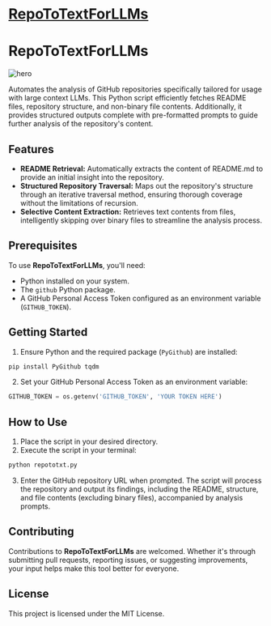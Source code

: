 # [RepoToTextForLLMs](https://github.com/Doriandarko/RepoToTextForLLMs)

# RepoToTextForLLMs
![hero](https://cdn.discordapp.com/attachments/1047006708813271100/1216931386032656445/im.jpeg?ex=66022eab&is=65efb9ab&hm=d472a26ec77b50ce5ee094578f888fa8b6c893bc523a5633f6987a850ae3b8d8&)

Automates the analysis of GitHub repositories specifically tailored for usage with large context LLMs. This Python script efficiently fetches README files, repository structure, and non-binary file contents. Additionally, it provides structured outputs complete with pre-formatted prompts to guide further analysis of the repository's content.

## Features

- **README Retrieval:** Automatically extracts the content of README.md to provide an initial insight into the repository.
- **Structured Repository Traversal:** Maps out the repository's structure through an iterative traversal method, ensuring thorough coverage without the limitations of recursion.
- **Selective Content Extraction:** Retrieves text contents from files, intelligently skipping over binary files to streamline the analysis process.

## Prerequisites

To use **RepoToTextForLLMs**, you'll need:

- Python installed on your system.
- The `github` Python package.
- A GitHub Personal Access Token configured as an environment variable (`GITHUB_TOKEN`).

## Getting Started

1. Ensure Python and the required package (`PyGithub`) are installed:

```bash
pip install PyGithub tqdm
```

2. Set your GitHub Personal Access Token as an environment variable:

```python
GITHUB_TOKEN = os.getenv('GITHUB_TOKEN', 'YOUR TOKEN HERE')
```

## How to Use

1. Place the script in your desired directory.
2. Execute the script in your terminal:

```bash
python repototxt.py
```

3. Enter the GitHub repository URL when prompted. The script will process the repository and output its findings, including the README, structure, and file contents (excluding binary files), accompanied by analysis prompts.

## Contributing

Contributions to **RepoToTextForLLMs** are welcomed. Whether it's through submitting pull requests, reporting issues, or suggesting improvements, your input helps make this tool better for everyone.

## License

This project is licensed under the MIT License.
